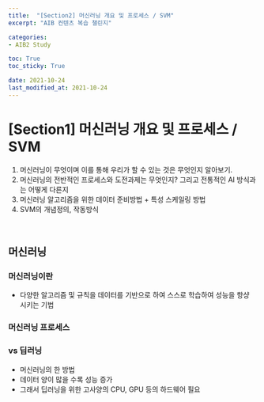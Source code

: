 ```yaml
---
title:  "[Section2] 머신러닝 개요 및 프로세스 / SVM"
excerpt: "AIB 컨텐츠 복습 챌린지"

categories:
- AIB2 Study

toc: True
toc_sticky: True

date: 2021-10-24
last_modified_at: 2021-10-24
---
```

# [Section1] 머신러닝 개요 및 프로세스 / SVM
1. 머신러닝이 무엇이며 이를 통해 우리가 할 수 있는 것은 무엇인지 알아보기.
2. 머신러닝의 전반적인 프로세스와 도전과제는 무엇인지? 그리고 전통적인 AI 방식과는 어떻게 다른지
3. 머신러닝 알고리즘을 위한 데이터 준비방법 + 특성 스케일링 방법
4. SVM의 개념정의, 작동방식
<br>

## 머신러닝



### 머신러닝이란

- 다양한 알고리즘 및 규칙을 데이터를 기반으로 하여 스스로 학습하여 성능을 항샹 시키는 기법

### 머신러닝 프로세스


### vs 딥러닝

- 머신러닝의 한 방법
- 데이터 양이 많을 수록 성능 증가
- 그래서 딥러닝을 위한 고사양의 CPU, GPU 등의 하드웨어 필요